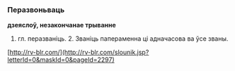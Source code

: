 ### Перазвоньваць
**дзеяслоў, незакончанае трыванне**

1. гл. перазваніць. 2. Званіць папераменна ці адначасова ва ўсе званы.

<a rel="author">[http://rv-blr.com/](http://rv-blr.com/slounik.jsp?letterId=0&maskId=0&pageId=2297)</a>
